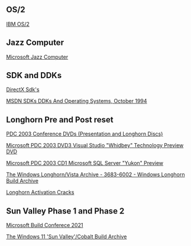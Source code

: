 ## OS/2

[IBM OS/2](https://en.wikipedia.org/wiki/OS/2)


## Jazz Computer 

[Microsoft Jazz Computer](https://dbpedia.org/page/Jazz_(computer))


## SDK and DDKs

[DirectX Sdk's](https://archive.org/details/directxsdks)

[MSDN SDKs DDKs And Operating Systems, October 1994](https://archive.org/details/MSDNOctober1994)


## Longhorn Pre and Post reset

[PDC 2003 Conference DVDs (Presentation and Longhorn Discs)](https://archive.org/details/pdc-2003-conference-dvds-presentation-and-longhorn-discs)

[Microsoft PDC 2003 DVD3 Visual Studio "Whidbey" Technology Preview DVD](https://archive.org/details/vsenard1)

[Microsoft PDC 2003 CD1  Microsoft SQL Server "Yukon" Preview](https://archive.org/details/yukonpdc)

[The Windows Longhorn/Vista Archive - 3683-6002 - Windows Longhorn Build Archive](https://archive.org/details/thelonghornarchive)

[Longhorn Activation Cracks](https://longhorn.ms/activation-cracks/)


## Sun Valley Phase 1 and Phase 2

[Microsoft Build Conferece 2021]()

[The Windows 11 'Sun Valley'/Cobalt Build Archive](https://archive.org/details/windows-10-11-sunvalley-archive)